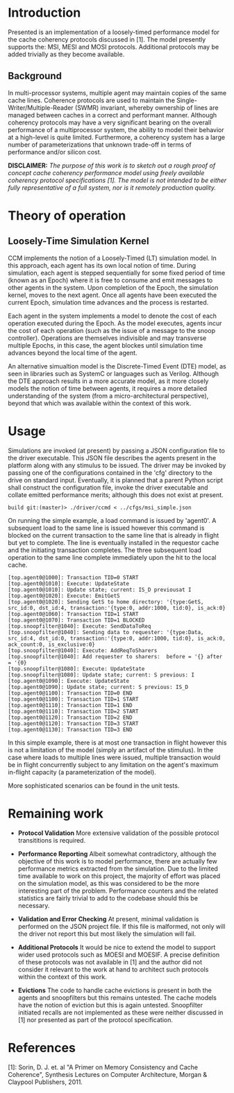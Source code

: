 # Introduction

Presented is an implementation of a loosely-timed performance model
for the cache coherency protocols discussed in [1]. The model
presently supports the: MSI, MESI and MOSI protocols. Additional
protocols may be added trivially as they become available.

## Background

In multi-processor systems, multiple agent may maintain copies of the
same cache lines. Coherence protocols are used to maintain the
Single-Writer/Multiple-Reader (SWMR) invariant, whereby ownership of
lines are managed between caches in a correct and performant
manner. Although coherency protocols may have a very significant
bearing on the overall performance of a multiprocessor system, the
ability to model their behavior at a high-level is quite
limited. Furthermore, a coherency system has a large number of
parameterizations that unknown trade-off in terms of performance
and/or silicon cost.

__DISCLAIMER:__ *The purpose of this work is to sketch out a rough
proof of concept cache coherency performance model using freely
available coherency protocol specifications [1]. The model is not
intended to be either fully representative of a full system, nor is it
remotely production quality.*

# Theory of operation

## Loosely-Time Simulation Kernel

CCM implements the notion of a Loosely-Timed (LT) simulation model. In
this approach, each agent has its own local notion of time. During
simulation, each agent is stepped sequentially for some fixed period
of time (known as an Epoch) where it is free to consume and emit
messages to other agents in the system. Upon completion of the Epoch,
the simulation kernel, moves to the next agent. Once all agents have
been executed the current Epoch, simulation time advances and the
process is restarted.

Each agent in the system implements a model to denote the cost of each
operation executed during the Epoch. As the model executes, agents
incur the cost of each operation (such as the issue of a message to
the snoop controller). Operations are themselves indivisible and may
transverse multiple Epochs, in this case, the agent blockes until
simulation time advances beyond the local time of the agent.

An alternative simualtion model is the Discrete-Timed Event (DTE)
model, as seen in libraries such as SystemC or languages such as
Verilog. Although the DTE approach results in a more accurate model,
as it more closely models the notion of time between agents, it
requires a more detailed understanding of the system (from a
micro-architectural perspective), beyond that which was available
within the context of this work.

# Usage

Simulations are invoked (at present) by passing a JSON configuration
file to the driver executable. This JSON file describes the agents
present in the platform along with any stimulus to be issued. The
driver may be invoked by passing one of the configurations contained
in the 'cfg' directory to the drive on standard input. Eventually, it
is planned that a parent Python script shall construct the
configuration file, invoke the driver executable and collate emitted
performance merits; although this does not exist at present.

```
build git:(master)> ./driver/ccmd < ../cfgs/msi_simple.json
```

On running the simple example, a load command is issued by 'agent0'.
A subsequent load to the same line is issued however this command is
blocked on the current transaction to the same line that is already in
flight but yet to complete. The line is eventually installed in the
requestor cache and the initiating transaction completes. The three
subsequent load operation to the same line complete immediately upon
the hit to the local cache.

```
[top.agent0@1000]: Transaction TID=0 START
[top.agent0@1010]: Execute: UpdateState
[top.agent0@1010]: Update state; current: IS_D previousat I
[top.agent0@1020]: Execute: EmitGetS
[top.agent0@1020]: Sending GetS to home directory: '{type:GetS, src_id:0, dst_id:4, transaction:'{type:0, addr:1000, tid:0}, is_ack:0}
[top.agent0@1060]: Transaction TID=1 START
[top.agent0@1070]: Transaction TID=1 BLOCKED
[top.snoopfilter@1040]: Execute: SendDataToReq
[top.snoopfilter@1040]: Sending data to requester: '{type:Data, src_id:4, dst_id:0, transaction:'{type:0, addr:1000, tid:0}, is_ack:0, ack_count:0, is_exclusive:0}
[top.snoopfilter@1040]: Execute: AddReqToSharers
[top.snoopfilter@1040]: Add requester to sharers:  before = '{} after = '{0}
[top.snoopfilter@1080]: Execute: UpdateState
[top.snoopfilter@1080]: Update state; current: S previous: I
[top.agent0@1090]: Execute: UpdateState
[top.agent0@1090]: Update state; current: S previous: IS_D
[top.agent0@1100]: Transaction TID=0 END
[top.agent0@1100]: Transaction TID=1 START
[top.agent0@1110]: Transaction TID=1 END
[top.agent0@1110]: Transaction TID=2 START
[top.agent0@1120]: Transaction TID=2 END
[top.agent0@1120]: Transaction TID=3 START
[top.agent0@1130]: Transaction TID=3 END
```

In this simple example, there is at most one transaction in flight
however this is not a limitation of the model (simply an artifact of
the stimulus). In the case where loads to multiple lines were issued,
multiple transaction would be in flight concurrently subject to any
limitation on the agent's maximum in-flight capacity (a
parameterization of the model).

More sophisticated scenarios can be found in the unit tests.

# Remaining work

- __Protocol Validation__ More extensive validation of the possible
  protocol transititions is required.

- __Performance Reporting__ Albeit somewhat contradictory, although
  the objective of this work is to model performance, there are
  actually few performance metrics extracted from the simulation. Due
  to the limited time available to work on this project, the majority
  of effort was placed on the simulation model, as this was considered
  to be the more interesting part of the problem. Performance counters
  and the related statistics are fairly trivial to add to the codebase
  should this be necessary.

- __Validation and Error Checking__ At present, minimal validation is
  performed on the JSON project file. If this file is malformed, not
  only will the driver not report this but most likely the simulation
  will fail.

- __Additional Protocols__ It would be nice to extend the model to
  support wider used protocols such as MOESI and MOESIF. A precise
  definition of these protocols was not available in [1] and the
  author did not consider it relevant to the work at hand to architect
  such protocols within the context of this work.

- __Evictions__ The code to handle cache evictions is present in both
  the agents and snoopfilters but this remains untested. The cache
  models have the notion of eviction but this is again
  untested. Snoopfilter initiated recalls are not implemented as these
  were neither discussed in [1] nor presented as part of the protocol
  specification.


# References

[1]: Sorin, D. J. et. al "A Primer on Memory Consistency and Cache Coherence", Synthesis Lectures on Computer Architecture, Morgan & Claypool Publishers, 2011.
